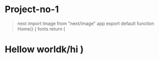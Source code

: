 # Project-no-1
> next
import Image from "next/image"
app
export default function Home() {
> fonts
return (
<h1>Hellow worldk/hi
)
